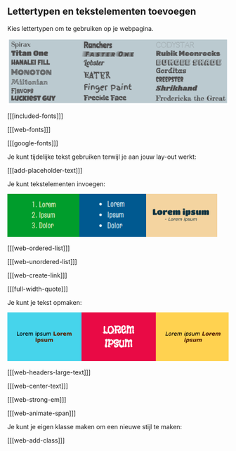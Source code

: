 ## Lettertypen en tekstelementen toevoegen

Kies lettertypen om te gebruiken op je webpagina.

![Alle lettertypen die beschikbaar zijn in het startproject. Elke lettertypetitel is geschreven met behulp van de lettertypestijl.](images/font-examples.png)

[[[included-fonts]]]

[[[web-fonts]]]

[[[google-fonts]]]

Je kunt tijdelijke tekst gebruiken terwijl je aan jouw lay-out werkt:

[[[add-placeholder-text]]]

Je kunt tekstelementen invoegen:

![Een voorbeeldstrook met een geordende lijst, een ongeordende lijst en een citaat.](images/list-quote-example.png)

[[[web-ordered-list]]]

[[[web-unordered-list]]]

[[[web-create-link]]]

[[[full-width-quote]]]

Je kunt je tekst opmaken:

![Een lijst met vetgedrukte tekst in verschillende kleuren.](images/strong-example.png)

[[[web-headers-large-text]]]

[[[web-center-text]]]

[[[web-strong-em]]]

[[[web-animate-span]]]

Je kunt je eigen klasse maken om een nieuwe stijl te maken:

[[[web-add-class]]]
